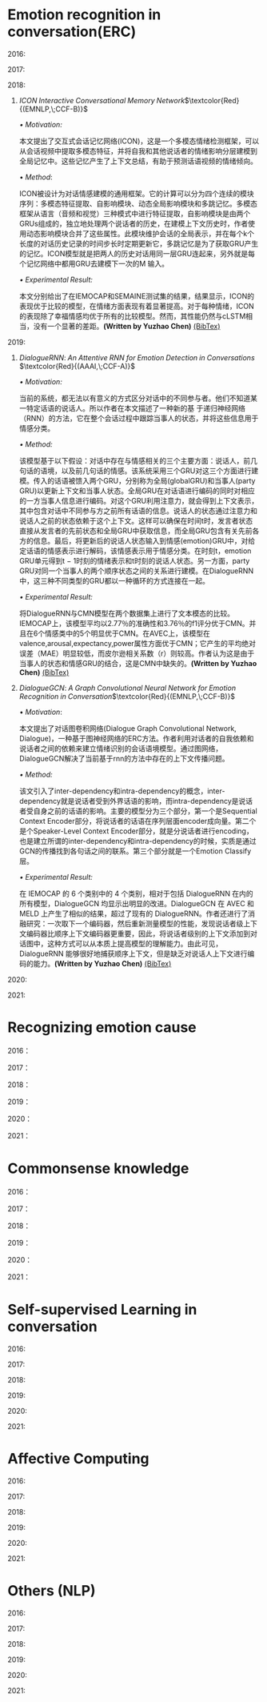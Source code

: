 # Emotion recognition in conversation(ERC)

2016:

2017:

2018:

1. $ICON\;Interactive\;Conversational\;Memory\;Network$$\textcolor{Red}{(EMNLP,\;CCF-B)}$

   *$\bullet\;Motivation:$*

      本文提出了交互式会话记忆网络(ICON)，这是一个多模态情绪检测框架，可以从会话视频中提取多模态特征，并将自我和其他说话者的情绪影响分层建模到全局记忆中。这些记忆产生了上下文总结，有助于预测话语视频的情绪倾向。

   $\bullet\;Method:$

      ICON被设计为对话情感建模的通用框架。它的计算可以分为四个连续的模块序列：多模态特征提取、自影响模块、动态全局影响模块和多跳记忆。多模态框架从语言（音频和视觉）三种模式中进行特征提取，自影响模块是由两个GRUs组成的，独立地处理两个说话者的历史，在建模上下文历史时，作者使用动态影响模块合并了这些属性。此模块维护会话的全局表示，并在每个k个长度的对话历史记录的时间步长时定期更新它，多跳记忆是为了获取GRU产生的记忆。ICON模型就是把两人的历史对话用同一层GRU连起来，另外就是每个记忆网络中都用GRU去建模下一次的M 输入。

   *$\bullet\;Experimental\;Result:$*

      本文分别给出了在IEMOCAP和SEMAINE测试集的结果，结果显示，ICON的表现优于比较的模型，在情绪方面表现有着显著提高。对于每种情绪，ICON的表现除了幸福情感均优于所有的比较模型。然而，其性能仍然与cLSTM相当，没有一个显著的差距。**(Written by Yuzhao Chen)**  [(BibTex)](https://aclanthology.org/D18-1280.pdf)

   

2019:

1. $DialogueRNN:\;An\;Attentive\;RNN\;for\;Emotion\;Detection\;in\;Conversations$ $\textcolor{Red}{(AAAI,\;CCF-A)}$

   *$\bullet\;Motivation:$*

      当前的系统，都无法以有意义的方式区分对话中的不同参与者。他们不知道某一特定话语的说话人。所以作者在本文描述了一种新的基    于递归神经网络（RNN）的方法，它在整个会话过程中跟踪当事人的状态，并将这些信息用于情感分类。

   *$\bullet\;Method:$*

      该模型基于以下假设：对话中存在与情感相关的三个主要方面：说话人，前几句话的语境，以及前几句话的情感。该系统采用三个GRU对这三个方面进行建模。传入的话语被馈入两个GRU，分别称为全局(globalGRU)和当事人(party GRU)以更新上下文和当事人状态。全局GRU在对话语进行编码的同时对相应的一方当事人信息进行编码。对这个GRU利用注意力，就会得到上下文表示，其中包含对话中不同参与方之前所有话语的信息。说话人的状态通过注意力和说话人之前的状态依赖于这个上下文。这样可以确保在时间t时，发言者状态直接从发言者的先前状态和全局GRU中获取信息，而全局GRU包含有关先前各方的信息。最后，将更新后的说话人状态输入到情感(emotion)GRU中，对给定话语的情感表示进行解码，该情感表示用于情感分类。在时刻t，emotion GRU单元得到t − 1时刻的情绪表示和t时刻的说话人状态。另一方面，party GRU对同一个当事人的两个顺序状态之间的关系进行建模。在DialogueRNN中，这三种不同类型的GRU都以一种循环的方式连接在一起。

   *$\bullet\;Experimental\;Result:$*

      将DialogueRNN与CMN模型在两个数据集上进行了文本模态的比较。IEMOCAP上，该模型平均以2.77％的准确性和3.76％的f1评分优于CMN。并且在6个情感类中的5个明显优于CMN。在AVEC上，该模型在valence,arousal,expectancy,power属性方面优于CMN；它产生的平均绝对误差（MAE）明显较低，而皮尔逊相关系数（r）则较高。作者认为这是由于当事人的状态和情感GRU的结合，这是CMN中缺失的。**(Written by Yuzhao Chen)**  [(BibTex)](https://ojs.aaai.org/index.php/AAAI/article/view/4657)

   

2. $DialogueGCN:\;A\;Graph\;Convolutional\;Neural\;Network\;for\;Emotion\;Recognition\;in\;Conversation$$\textcolor{Red}{(EMNLP,\;CCF-B)}$

   $\bullet\;Motivation:$

      本文提出了对话图卷积网络(Dialogue Graph Convolutional Network, Dialogue)，一种基于图神经网络的ERC方法。作者利用对话者的自我依赖和说话者之间的依赖来建立情绪识别的会话语境模型。通过图网络，DialogueGCN解决了当前基于rnn的方法中存在的上下文传播问题。

   *$\bullet\;Method:$*

      该文引入了inter-dependency和intra-dependency的概念，inter-dependency就是说话者受到外界话语的影响，而intra-dependency是说话者受自身之前的话语的影响。主要的模型分为三个部分，第一个是Sequential Context Encoder部分，将说话者的话语在序列层面encoder成向量。第二个是个Speaker-Level Context Encoder部分，就是分说话者进行encoding，也是建立所谓的inter-dependency和intra-dependency的时候，实质是通过GCN的传播找到各句话之间的联系。第三个部分就是一个Emotion Classify层。

   *$\bullet\;Experimental\;Result:$*

      在 IEMOCAP 的 6 个类别中的 4 个类别，相对于包括 DialogueRNN 在内的所有模型，DialogueGCN 均显示出明显的改进。DialogueGCN 在 AVEC 和 MELD 上产生了相似的结果，超过了现有的 DialogueRNN。作者还进行了消融研究：一次取下一个编码器，然后重新测量模型的性能，发现说话者级上下文编码器比顺序上下文编码器更重要，因此，将说话者级别的上下文添加到对话图中，这种方式可以从本质上提高模型的理解能力。由此可见，DialogueRNN 能够很好地捕获顺序上下文，但是缺乏对说话人上下文进行编码的能力。**(Written by Yuzhao Chen)**  [(BibTex)](https://arxiv.org/abs/1908.11540)

2020:

2021:

# Recognizing emotion cause

2016：

2017：

2018：

2019：

2020：

2021：

# Commonsense knowledge

2016：

2017：

2018：

2019：

2020：

2021：

# Self-supervised Learning in conversation

2016:

2017:

2018:

2019:

2020:

2021:

# Affective Computing

2016:

2017:

2018:

2019:

2020:

2021:

# Others (NLP)

2016:

2017:

2018:

2019:

2020:

2021:
